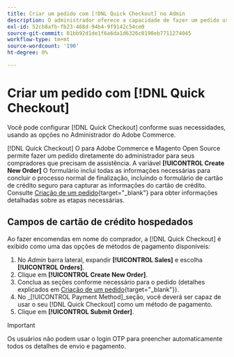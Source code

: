 ```yaml
---
title: Criar um pedido com [!DNL Quick Checkout] no Admin
description: O administrador oferece a capacidade de fazer um pedido usando o [!DNL Quick Checkout] diretamente do Administrador por um comerciante para seus clientes que precisam de assistência.
exl-id: 52cb8afb-fb23-468d-94b4-9f9142c54ce0
source-git-commit: 01bb92d1de1f6a6da1d6326c0190eb7711274045
workflow-type: tm+mt
source-wordcount: '190'
ht-degree: 0%

---
```


# Criar um pedido com [!DNL Quick Checkout]

Você pode configurar [!DNL Quick Checkout] conforme suas necessidades, usando as opções no Administrador do Adobe Commerce.

[!DNL Quick Checkout] O para Adobe Commerce e Magento Open Source permite fazer um pedido diretamente do administrador para seus compradores que precisam de assistência. A variável **[!UICONTROL Create New Order]** O formulário inclui todas as informações necessárias para concluir o processo normal de finalização, incluindo o formulário de cartão de crédito seguro para capturar as informações do cartão de crédito. Consulte [Criação de um pedido](https://docs.magento.com/user-guide/customers/customer-account-create-order.html){target="_blank"} para obter informações detalhadas sobre as etapas necessárias.

## Campos de cartão de crédito hospedados

Ao fazer encomendas em nome do comprador, a [!DNL Quick Checkout] é exibido como uma das opções de métodos de pagamento disponíveis:

1. No _Admin_ barra lateral, expandir **[!UICONTROL Sales]** e escolha **[!UICONTROL Orders]**.
1. Clique em **[!UICONTROL Create New Order]**.
1. Conclua as seções conforme necessário para o pedido (detalhes explicados em [Criação de um pedido](https://docs.magento.com/user-guide/customers/customer-account-create-order.html){target="_blank"}).
1. No _[!UICONTROL Payment Method]_seção, você deverá ser capaz de usar o seu [!DNL Quick Checkout] como um método de pagamento.
1. Clique em **[!UICONTROL Submit Order]**.

>[!IMPORTANT]
>
> Os usuários não podem usar o login OTP para preencher automaticamente todos os detalhes de envio e pagamento.
